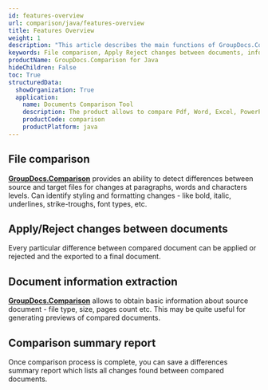 ```yaml
---
id: features-overview
url: comparison/java/features-overview
title: Features Overview
weight: 1
description: "This article describes the main functions of GroupDocs.Comparison for Java. Comparing files, Accepting or rejecting changes between documents, receiving information from a document and creating a summary report"
keywords: File comparison, Apply Reject changes between documents, information extraction
productName: GroupDocs.Comparison for Java
hideChildren: False
toc: True
structuredData:
  showOrganization: True
  application:
    name: Documents Comparison Tool
    description: The product allows to compare Pdf, Word, Excel, PowerPoint, AutoCad, Image, Code and much more file formats. Comparison API also supports accepting or rejecting changes, extracting document information and generating comparison report
    productCode: comparison
    productPlatform: java
---
```


## File comparison

**[GroupDocs.Comparison](https://products.groupdocs.com/comparison/java)** provides an ability to detect differences between source and target files for changes at paragraphs, words and characters levels. Can identify styling and formatting changes - like bold, italic, underlines, strike-troughs, font types, etc.

## Apply/Reject changes between documents

Every particular difference between compared document can be applied or rejected and the exported to a final document.

## Document information extraction

**[GroupDocs.Comparison](https://products.groupdocs.com/comparison/java)** allows to obtain basic information about source document - file type, size, pages count etc. This may be quite useful for generating previews of compared documents.

## Comparison summary report

Once comparison process is complete, you can save a differences summary report which lists all changes found between compared documents.
